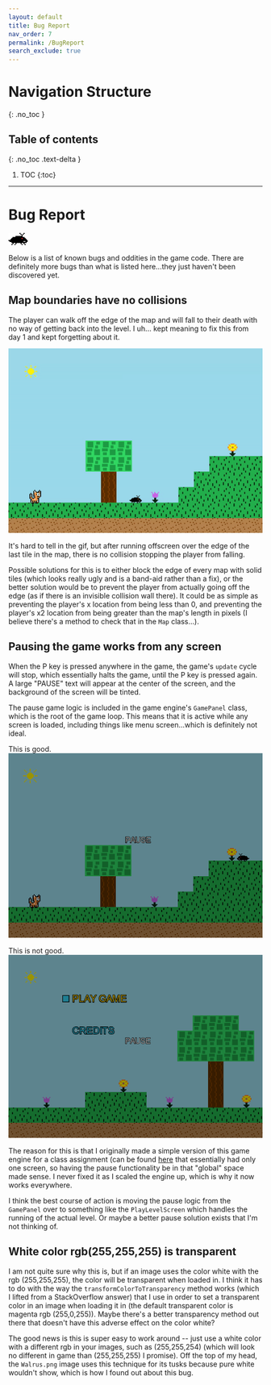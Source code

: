 ```yaml
---
layout: default
title: Bug Report
nav_order: 7
permalink: /BugReport
search_exclude: true
---
```


# Navigation Structure
{: .no_toc }

## Table of contents
{: .no_toc .text-delta }

1. TOC
{:toc}

---

# Bug Report

![bug-enemy.gif](../assets/images/bug-enemy.gif)

Below is a list of known bugs and oddities in the game code.
There are definitely more bugs than what is listed here...they just haven't been discovered yet.

## Map boundaries have no collisions

The player can walk off the edge of the map and will fall to their death with no way of getting back into the level. I uh...
kept meaning to fix this from day 1 and kept forgetting about it. 

![player-falling-off-map.gif](../assets/images/player-falling-off-map.gif)

It's hard to tell in the gif, but after running offscreen over the edge of the last tile in the map, there is no collision
stopping the player from falling.

Possible solutions for this is to either block the edge of every map with solid tiles (which looks really ugly and is a band-aid rather than a fix), or the better solution
would be to prevent the player from actually going off the edge (as if there is an invisible collision wall there). It could be as simple
as preventing the player's x location from being less than 0, and preventing the player's x2 location from being greater than the map's length
in pixels (I believe there's a method to check that in the `Map` class...).

## Pausing the game works from any screen

When the P key is pressed anywhere in the game, the game's `update` cycle will stop, which essentially halts the game, 
until the P key is pressed again. A large "PAUSE" text will appear at the center of the screen, and the background of the screen
will be tinted.

The pause game logic is included in the game engine's `GamePanel` class, which is the root of the game loop. This means
that it is active while any screen is loaded, including things like menu screen...which is definitely not ideal.

This is good.
![pause-game-1](../assets/images/pause-game-1.PNG)

This is not good.
![pause-game-2](../assets/images/pause-game-2.PNG)

The reason for this is that I originally made a simple version of this game engine for a class assignment (can be found [here](https://github.com/a-r-t/Simple-2D-Game-Engine)
that essentially had only one screen, so having the pause functionality be in that "global" space made sense. I never fixed it as I scaled the engine up, which is why
it now works everywhere.

I think the best course of action is moving the pause logic from the `GamePanel` over to something like the `PlayLevelScreen` which handles
the running of the actual level. Or maybe a better pause solution exists that I'm not thinking of.

## White color rgb(255,255,255) is transparent

I am not quite sure why this is, but if an image uses the color white with the rgb (255,255,255), the color will be
transparent when loaded in. I think it has to do with the way the `transformColorToTransparency` method works (which I lifted
from a StackOverflow answer) that I use in order to set a transparent color in an image when loading it in (the default transparent color
is magenta rgb (255,0,255)). Maybe there's a better transparency method out there that doesn't have this adverse effect on the color white?

The good news is this is super easy to work around -- just use a white color with a different rgb in your images, such as (255,255,254) (which will look
no different in game than (255,255,255) I promise). Off the top of my head, the `Walrus.png` image uses this technique for its tusks because
pure white wouldn't show, which is how I found out about this bug.
